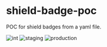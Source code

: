 # shield-badge-poc
POC for shield badges from a yaml file.

![int](https://img.shields.io/badge/dynamic/yaml?color=lightgrey&label=int&query=int&url=https%3A%2F%2Fraw.githubusercontent.com%2Fzenyui%2Fshield-badge-poc%2Fmaster%2Fsome-service.yml)
![staging](https://img.shields.io/badge/dynamic/yaml?color=lightgrey&label=staging&query=staging&url=https%3A%2F%2Fraw.githubusercontent.com%2Fzenyui%2Fshield-badge-poc%2Fmaster%2Fsome-service.yml)
![production](https://img.shields.io/badge/dynamic/yaml?color=lightgrey&label=production&query=production&url=https%3A%2F%2Fraw.githubusercontent.com%2Fzenyui%2Fshield-badge-poc%2Fmaster%2Fsome-service.yml)
